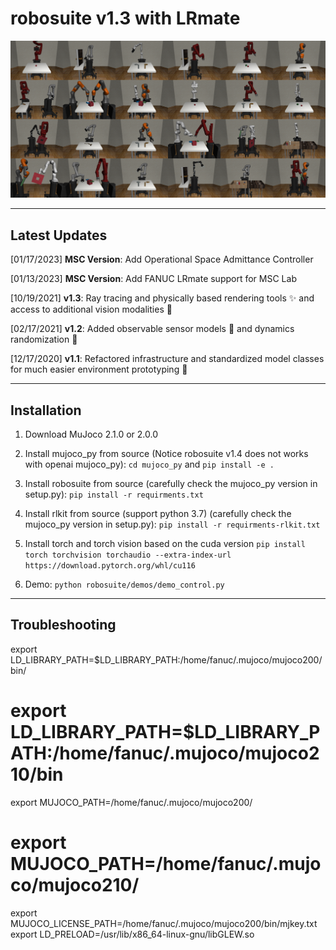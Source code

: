 # robosuite v1.3 with LRmate

![gallery of_environments](docs/images/gallery.png)

-------
## Latest Updates
[01/17/2023] **MSC Version**: Add Operational Space Admittance Controller

[01/13/2023] **MSC Version**: Add FANUC LRmate support for MSC Lab

[10/19/2021] **v1.3**: Ray tracing and physically based rendering tools :sparkles: and access to additional vision modalities 🎥

[02/17/2021] **v1.2**: Added observable sensor models :eyes: and dynamics randomization :game_die:

[12/17/2020] **v1.1**: Refactored infrastructure and standardized model classes for much easier environment prototyping :wrench:

-------
## Installation

1. Download MuJoco 2.1.0 or 2.0.0

2. Install mujoco_py from source (Notice robosuite v1.4 does not works with openai mujoco_py): 
  ```cd mujoco_py``` and  ```pip install -e .```

3. Install robosuite from source (carefully check the mujoco_py version in setup.py): 
  ```pip install -r requirments.txt```

4. Install rlkit from source (support python 3.7) (carefully check the mujoco_py version in setup.py):
  ```pip install -r requirments-rlkit.txt```

5. Install torch and torch vision based on the cuda version
```pip install torch torchvision torchaudio --extra-index-url https://download.pytorch.org/whl/cu116```

4. Demo: ```python robosuite/demos/demo_control.py```

--------
## Troubleshooting
export LD_LIBRARY_PATH=$LD_LIBRARY_PATH:/home/fanuc/.mujoco/mujoco200/bin/
# export LD_LIBRARY_PATH=$LD_LIBRARY_PATH:/home/fanuc/.mujoco/mujoco210/bin
export MUJOCO_PATH=/home/fanuc/.mujoco/mujoco200/
# export MUJOCO_PATH=/home/fanuc/.mujoco/mujoco210/
export MUJOCO_LICENSE_PATH=/home/fanuc/.mujoco/mujoco200/bin/mjkey.txt
export LD_PRELOAD=/usr/lib/x86_64-linux-gnu/libGLEW.so